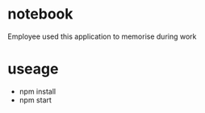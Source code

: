 # notebook
Employee used this application to memorise during work

# useage
- npm install
- npm start
